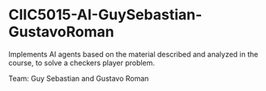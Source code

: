 # CIIC5015-AI-GuySebastian-GustavoRoman
Implements AI agents based on the material described and analyzed in the course, to solve a checkers player problem. 

Team: Guy Sebastian and Gustavo Roman 
